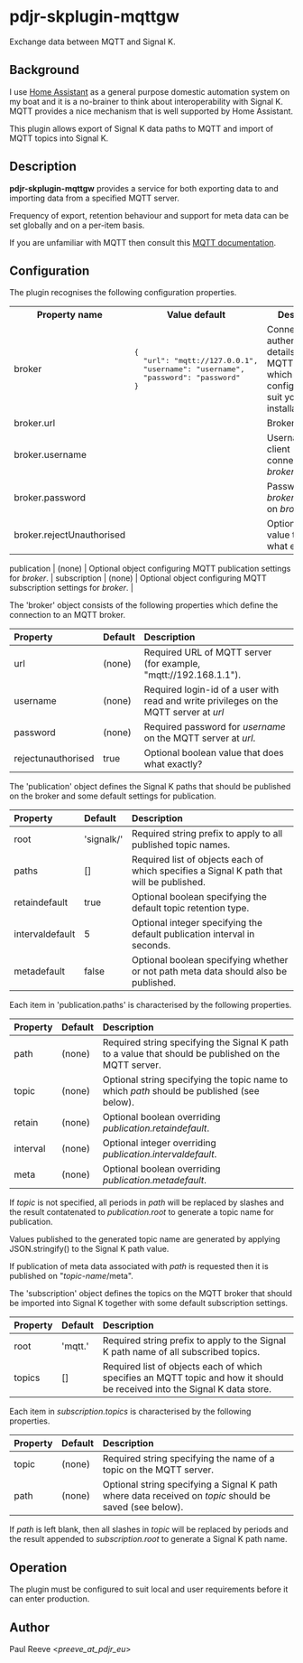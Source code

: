 # pdjr-skplugin-mqttgw

Exchange data between MQTT and Signal K.

## Background

I use
[Home Assistant]()
as a general purpose domestic automation system on my boat and it is a
no-brainer to think about interoperability with Signal K.
MQTT provides a nice mechanism that is well supported by Home
Assistant.

This plugin allows export of Signal K data paths to MQTT and import
of MQTT topics into Signal K.

## Description

**pdjr-skplugin-mqttgw** provides a service for both exporting data to
and importing data from a specified MQTT server.

Frequency of export, retention behaviour and support for meta data can
be set globally and on a per-item basis.

If you are unfamiliar with MQTT then consult this
[MQTT documentation](https://mqtt.org).

## Configuration

The plugin recognises the following configuration properties.

<table>
<tr><th>Property&nbsp;name</th><th>Value&nbsp;default</th><th>Description</th></tr>
<tr>
<td>
broker
</td>
<td><pre>
{
  "url": "mqtt://127.0.0.1",
  "username": "username",
  "password": "password"
}
</pre></td>
<td>
Connection and authentication details for the MQTT broker which must be configured to suit your local installation.
</td>
</tr>
<tr>
<td>broker.url</td><td></td><td>Broker url.</td></tr>
<tr><td>broker.username</td><td></td><td>Username for client connection on <em>broker.url</em>.</td></tr>
<tr><td>broker.password</td><td></td><td>Password for <em>broker.username</em> on <em>broker.url</em>.</td></tr>
<tr><td>broker.rejectUnauthorised</td><td></td><td>Optional boolean value that does what exactly?</td></tr>

</table>

publication        | (none)  | Optional object configuring MQTT publication settings for *broker*. |
subscription       | (none)  | Optional object configuring MQTT subscription settings for *broker*. |

The 'broker' object consists of the following properties which define
the connection to an MQTT broker.

Property           | Default | Description |
:----------------- | :------ | :---------- |
url                | (none)  | Required URL of MQTT server (for example, "mqtt://192.168.1.1"). |
username           | (none)  | Required login-id of a user with read and write privileges on the MQTT server at *url* |
password           | (none)  | Required password for *username* on the MQTT server at *url*. |
rejectunauthorised | true    | Optional boolean value that does what exactly? |

The 'publication' object defines the Signal K paths that should be
published on the broker and some default settings for publication.

Property           | Default    | Description |
:----------------- | :--------- | :---------- |
root               | 'signalk/' | Required string prefix to apply to all published topic names. |
paths              | []         | Required list of objects each of which specifies a Signal K path that will be published. |
retaindefault      | true       | Optional boolean specifying the default topic retention type. |
intervaldefault    | 5          | Optional integer specifying the default publication interval in seconds. |
metadefault        | false      | Optional boolean specifying whether or not path meta data should also be published. |

Each item in 'publication.paths' is characterised by the following properties.

Property           | Default | Description |
:----------------- | :------ | :---------- |
path               | (none)  | Required string specifying the Signal K path to a value that should be published on the MQTT server. |
topic              | (none)  | Optional string specifying the topic name to which *path* should be published (see below). |
retain             | (none)  | Optional boolean overriding *publication.retaindefault*. |
interval           | (none)  | Optional integer overriding *publication.intervaldefault*. |
meta               | (none)  | Optional boolean overriding *publication.metadefault*. |

If *topic* is not specified, all periods in *path* will be replaced by
slashes and the result contatenated to *publication.root* to generate a
topic name for publication.

Values published to the generated topic name are generated by applying
JSON.stringify() to the Signal K path value.

If publication of meta data associated with *path* is requested then
it is published on "*topic-name*/meta".

The 'subscription' object defines the topics on the MQTT broker that
should be imported into Signal K together with some default subscription
settings.

Property           | Default | Description |
:----------------- | :------ | :---------- |
root               | 'mqtt.' | Required string prefix to apply to the Signal K path name of all subscribed topics. |
topics             | []      | Required list of objects each of which specifies an MQTT topic and how it should be received into the Signal K data store. |

Each item in *subscription.topics* is characterised by the following properties.

Property           | Default | Description |
:----------------- | :------ | :--- |
topic              | (none)  | Required string specifying the name of a topic on the MQTT server. |
path               | (none)  | Optional string specifying a Signal K path where data received on *topic* should be saved (see below). |

If *path* is left blank, then all slashes in *topic* will be replaced by
periods and the result appended to *subscription.root* to generate a
Signal K path name.

## Operation

The plugin must be configured to suit local and user requirements
before it can enter production. 

## Author

Paul Reeve <*preeve_at_pdjr_eu*>